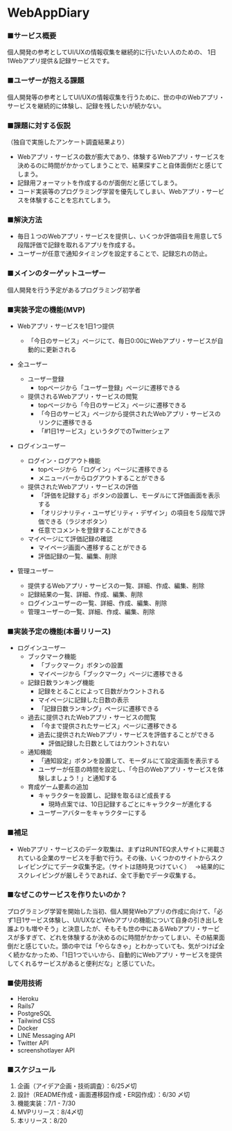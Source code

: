 # WebAppDiary

### ■サービス概要
個人開発の参考としてUI/UXの情報収集を継続的に行いたい人のための、
1日1Webアプリ提供＆記録サービスです。

### ■ユーザーが抱える課題
個人開発等の参考としてUI/UXの情報収集を行うために、世の中のWebアプリ・サービスを継続的に体験し、記録を残したいが続かない。

### ■課題に対する仮説
（独自で実施したアンケート調査結果より）
- Webアプリ・サービスの数が膨大であり、体験するWebアプリ・サービスを決めるのに時間がかかってしまうことで、結果探すこと自体面倒だと感じてしまう。
- 記録用フォーマットを作成するのが面倒だと感じてしまう。
- コード実装等のプログラミング学習を優先してしまい、Webアプリ・サービスを体験することを忘れてしまう。

### ■解決方法
- 毎日１つのWebアプリ・サービスを提供し、いくつか評価項目を用意して5段階評価で記録を取れるアプリを作成する。
- ユーザーが任意で通知タイミングを設定することで、記録忘れの防止。

### ■メインのターゲットユーザー
個人開発を行う予定があるプログラミング初学者

### ■実装予定の機能(MVP)
- Webアプリ・サービスを1日1つ提供
    - 「今日のサービス」ページにて、毎日0:00にWebアプリ・サービスが自動的に更新される

- 全ユーザー
	- ユーザー登録
		- topページから「ユーザー登録」ページに遷移できる
	- 提供されるWebアプリ・サービスの閲覧
		- topページから「今日のサービス」ページに遷移できる
		- 「今日のサービス」ページから提供されたWebアプリ・サービスのリンクに遷移できる
		- 「#1日1サービス」というタグでのTwitterシェア

- ログインユーザー
	- ログイン・ログアウト機能
		- topページから「ログイン」ページに遷移できる
		- メニューバーからログアウトすることができる
	- 提供されたWebアプリ・サービスの評価
		- 「評価を記録する」ボタンの設置し、モーダルにて評価画面を表示する
		- 「オリジナリティ・ユーザビリティ・デザイン」の項目を５段階で評価できる（ラジオボタン）
		- 任意でコメントを登録することができる
	- マイページにて評価記録の確認
		- マイページ画面へ遷移することができる
		- 評価記録の一覧、編集、削除
　
- 管理ユーザー
	- 提供するWebアプリ・サービスの一覧、詳細、作成、編集、削除
	- 記録結果の一覧、詳細、作成、編集、削除
	- ログインユーザーの一覧、詳細、作成、編集、削除
	- 管理ユーザーの一覧、詳細、作成、編集、削除

### ■実装予定の機能(本番リリース)
- ログインユーザー
	- ブックマーク機能
		- 「ブックマーク」ボタンの設置
		- マイページから「ブックマーク」ページに遷移できる
	- 記録日数ランキング機能
		- 記録をとることによって日数がカウントされる
		- マイページに記録した日数の表示
		- 「記録日数ランキング」ページに遷移できる
	- 過去に提供されたWebアプリ・サービスの閲覧
		- 「今まで提供されたサービス」ページに遷移できる
		- 過去に提供されたWebアプリ・サービスを評価することができる
			- 評価記録した日数としてはカウントされない
	- 通知機能
		- 「通知設定」ボタンを設置して、モーダルにて設定画面を表示する
		- ユーザーが任意の時間を設定し、「今日のWebアプリ・サービスを体験しましょう！」と通知する
	- 育成ゲーム要素の追加
		- キャラクターを設置し、記録を取るほど成長する
			- 現時点案では、10日記録するごとにキャラクターが進化する
		- ユーザーアバターをキャラクターにする

### ■補足
- Webアプリ・サービスのデータ取集は、まずはRUNTEQ求人サイトに掲載されている企業のサービスを手動で行う。その後、いくつかのサイトからスクレイピングにてデータ収集予定。（サイトは随時見つけていく）　
→結果的にスクレイピングが厳しそうであれば、全て手動でデータ収集する。

### ■なぜこのサービスを作りたいのか？
プログラミング学習を開始した当初、個人開発Webアプリの作成に向けて、「必ず1日1サービス体験し、UI/UXなどWebアプリの機能について自身の引き出しを誰よりも増やそう」と決意したが、そもそも世の中にあるWebアプリ・サービスが多すぎて、どれを体験するか決めるのに時間がかかってしまい、その結果面倒だと感じていた。頭の中では「やらなきゃ」とわかっていても、気がつけば全く続かなかっため、「1日1つでいいから、自動的にWebアプリ・サービスを提供してくれるサービスがあると便利だな」と感じていた。

### ■使用技術
- Heroku
- Rails7
- PostgreSQL
- Tailwind CSS
- Docker
- LINE Messaging API
- Twitter API
- screenshotlayer API

### ■スケジュール
1. 企画（アイデア企画・技術調査）：6/25〆切 　
2. 設計（README作成・画面遷移図作成・ER図作成）：6/30 〆切
3. 機能実装：7/1 - 7/30
4. MVPリリース：8/4〆切
5. 本リリース：8/20
